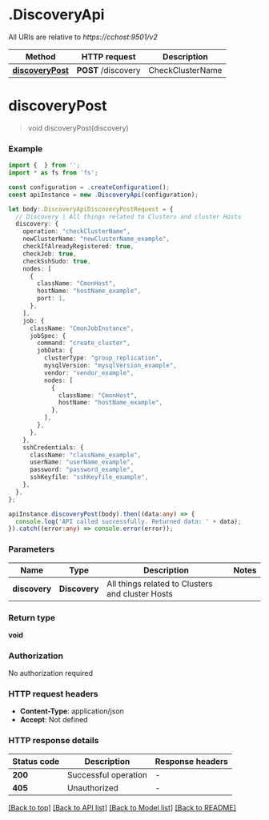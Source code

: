 # .DiscoveryApi

All URIs are relative to *https://cchost:9501/v2*

Method | HTTP request | Description
------------- | ------------- | -------------
[**discoveryPost**](DiscoveryApi.md#discoveryPost) | **POST** /discovery | CheckClusterName | CheckHosts | GetSupportedClusterTypes


# **discoveryPost**
> void discoveryPost(discovery)


### Example


```typescript
import {  } from '';
import * as fs from 'fs';

const configuration = .createConfiguration();
const apiInstance = new .DiscoveryApi(configuration);

let body:.DiscoveryApiDiscoveryPostRequest = {
  // Discovery | All things related to Clusters and cluster Hosts
  discovery: {
    operation: "checkClusterName",
    newClusterName: "newClusterName_example",
    checkIfAlreadyRegistered: true,
    checkJob: true,
    checkSshSudo: true,
    nodes: [
      {
        className: "CmonHost",
        hostName: "hostName_example",
        port: 1,
      },
    ],
    job: {
      className: "CmonJobInstance",
      jobSpec: {
        command: "create_cluster",
        jobData: {
          clusterType: "group_replication",
          mysqlVersion: "mysqlVersion_example",
          vendor: "vendor_example",
          nodes: [
            {
              className: "CmonHost",
              hostName: "hostName_example",
            },
          ],
        },
      },
    },
    sshCredentials: {
      className: "className_example",
      userName: "userName_example",
      password: "password_example",
      sshKeyfile: "sshKeyfile_example",
    },
  },
};

apiInstance.discoveryPost(body).then((data:any) => {
  console.log('API called successfully. Returned data: ' + data);
}).catch((error:any) => console.error(error));
```


### Parameters

Name | Type | Description  | Notes
------------- | ------------- | ------------- | -------------
 **discovery** | **Discovery**| All things related to Clusters and cluster Hosts |


### Return type

**void**

### Authorization

No authorization required

### HTTP request headers

 - **Content-Type**: application/json
 - **Accept**: Not defined


### HTTP response details
| Status code | Description | Response headers |
|-------------|-------------|------------------|
**200** | Successful operation |  -  |
**405** | Unauthorized |  -  |

[[Back to top]](#) [[Back to API list]](README.md#documentation-for-api-endpoints) [[Back to Model list]](README.md#documentation-for-models) [[Back to README]](README.md)


